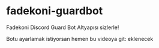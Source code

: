 # fadekoni-guardbot
Fadekoni Discord Guard Bot Altyapısı sizlerle!

Botu ayarlamak istiyorsan hemen bu videoya git: eklenecek
